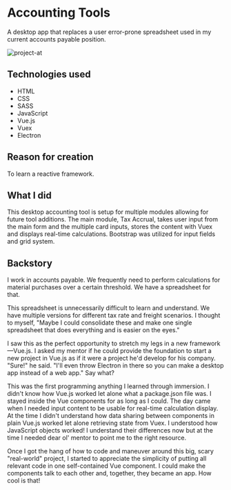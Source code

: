# Accounting Tools

A desktop app that replaces a user error-prone spreadsheet used in my current accounts payable position. 

![project-at](![rsz_2project-at](https://user-images.githubusercontent.com/16675876/59708345-91fdcd80-91d2-11e9-9197-aff2a53aa2e5.jpg)
)

## Technologies used 

+ HTML
+ CSS
+ SASS
+ JavaScript
+ Vue.js
+ Vuex
+ Electron

## Reason for creation
To learn a reactive framework. 

## What I did
This desktop accounting tool is setup for multiple modules allowing for future tool additions. The main module, Tax Accrual, takes user input from the main form and the multiple card inputs, stores the content with Vuex and displays real-time calculations. Bootstrap was utilized for input fields and grid system. 

## Backstory
 I work in accounts payable. We frequently need to perform calculations for material purchases over a certain threshold. We have a spreadsheet for that.

This spreadsheet is unnecessarily difficult to learn and understand. We have multiple versions for different tax rate and freight scenarios. I thought to myself, "Maybe I could consolidate these and make one single spreadsheet that does everything and is easier on the eyes."

I saw this as the perfect opportunity to stretch my legs in a new framework—Vue.js. I asked my mentor if he could provide the foundation to start a new project in Vue.js as if it were a project he'd develop for his company. "Sure!" he said. "I'll even throw Electron in there so you can make a desktop app instead of a web app." Say what?

This was the first programming anything I learned through immersion. I didn't know how Vue.js worked let alone what a package.json file was. I stayed inside the Vue components for as long as I could. The day came when I needed input content to be usable for real-time calculation display. At the time I didn't understand how data sharing between components in plain Vue.js worked let alone retrieving state from Vuex. I understood how JavaScript objects worked! I understand their differences now but at the time I needed dear ol' mentor to point me to the right resource.

Once I got the hang of how to code and maneuver around this big, scary "real-world" project, I started to appreciate the simplicity of putting all relevant code in one self-contained Vue component. I could make the components talk to each other and, together, they became an app. How cool is that!
